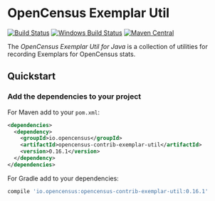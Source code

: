 # OpenCensus Exemplar Util

[![Build Status][travis-image]][travis-url]
[![Windows Build Status][appveyor-image]][appveyor-url]
[![Maven Central][maven-image]][maven-url]

The *OpenCensus Exemplar Util for Java* is a collection of utilities for recording Exemplars for 
OpenCensus stats.

## Quickstart

### Add the dependencies to your project

For Maven add to your `pom.xml`:
```xml
<dependencies>
  <dependency>
    <groupId>io.opencensus</groupId>
    <artifactId>opencensus-contrib-exemplar-util</artifactId>
    <version>0.16.1</version>
  </dependency>
</dependencies>
```

For Gradle add to your dependencies:
```gradle
compile 'io.opencensus:opencensus-contrib-exemplar-util:0.16.1'
```

[travis-image]: https://travis-ci.org/census-instrumentation/opencensus-java.svg?branch=master
[travis-url]: https://travis-ci.org/census-instrumentation/opencensus-java
[appveyor-image]: https://ci.appveyor.com/api/projects/status/hxthmpkxar4jq4be/branch/master?svg=true
[appveyor-url]: https://ci.appveyor.com/project/opencensusjavateam/opencensus-java/branch/master
[maven-image]: https://maven-badges.herokuapp.com/maven-central/io.opencensus/opencensus-contrib-exemplar-util/badge.svg
[maven-url]: https://maven-badges.herokuapp.com/maven-central/io.opencensus/opencensus-contrib-exemplar-util

